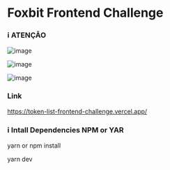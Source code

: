 # Foxbit Frontend Challenge

### ℹ️ ATENÇÃO

![image](https://user-images.githubusercontent.com/29288264/212597643-b5f1d4f0-a61d-4a54-ba15-ff9d1443aa96.png)

![image](https://user-images.githubusercontent.com/29288264/212597714-df62aa15-f6f4-4986-a298-43897b099e5c.png)

![image](https://user-images.githubusercontent.com/29288264/212597785-590f9d9d-bba5-4d92-bc65-7fa72f4125a3.png)


### Link

https://token-list-frontend-challenge.vercel.app/


### ℹ️ Intall Dependencies NPM or YAR

yarn or npm install

yarn dev
